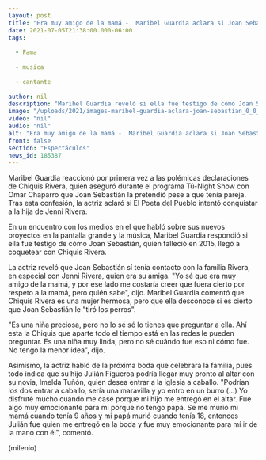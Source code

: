 ```yaml
---
layout: post
title: "Era muy amigo de la mamá -  Maribel Guardia aclara si Joan Sebastián coqueteó con Chiquis Rivera"
date: 2021-07-05T21:38:00.000-06:00
tags:
  
  - Fama
  
  - musica
  
  - cantante
  
author: nil
description: "Maribel Guardia reveló si ella fue testigo de cómo Joan Sebastián pretendió a la hija de Jenni Rivera; esto dijo la actriz. "
image: "/uploads/2021/images-maribel-guardia-aclara-joan-sebastian_0_0_1200_747.jpg"
video: "nil"
audio: "nil"
alt: "Era muy amigo de la mamá -  Maribel Guardia aclara si Joan Sebastián coqueteó con Chiquis Rivera"
front: false
section: "Espectáculos"
news_id: 185387
---
```


Maribel Guardia reaccionó por primera vez a las polémicas declaraciones de Chiquis Rivera, quien aseguró durante el programa Tú-Night Show con Omar Chaparro que Joan Sebastián la pretendió pese a que tenía pareja. Tras esta confesión, la actriz aclaró si El Poeta del Pueblo intentó conquistar a la hija de Jenni Rivera.  

En un encuentro con los medios en el que habló sobre sus nuevos proyectos en la pantalla grande y la música, Maribel Guardia respondió si ella fue testigo de cómo Joan Sebastián, quien falleció en 2015, llegó a coquetear con Chiquis Rivera.  

La actriz reveló que Joan Sebastián sí tenía contacto con la familia Rivera, en especial con Jenni Rivera, quien era su amiga.  "Yo sé que era muy amigo de la mamá, y por ese lado me costaría creer que fuera cierto por respeto a la mamá, pero quién sabe", dijo. Maribel Guardia comentó que Chiquis Rivera es una mujer hermosa, pero que ella desconoce si es cierto que Joan Sebastián le "tiró los perros". 

"Es una niña preciosa, pero no lo sé sé lo tienes que preguntar a ella. Ahí esta la Chiquis que aparte todo el tiempo está en las redes le pueden preguntar. Es una niña muy linda, pero no sé cuándo fue eso ni cómo fue. No tengo la menor idea", dijo.  

Asimismo, la actriz habló de la próxima boda que celebrará la familia, pues todo indica que su hijo Julián Figueroa podría llegar muy pronto al altar con su novia, Imelda Tuñón, quien desea entrar a la iglesia a caballo.  "Podrían los dos entrar a caballo, sería una maravilla y yo entro en un burro (...) Yo disfruté mucho cuando me casé porque mi hijo me entregó en el altar. Fue algo muy emocionante para mí porque no tengo papá. Se me murió mi mamá cuando tenía 9 años y mi papá murió cuando tenía 18, entonces Julián fue quien me entregó en la boda y fue muy emocionante para mí ir de la mano con él", comentó.  

(milenio)